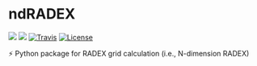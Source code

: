 # ndRADEX

[![](https://img.shields.io/pypi/v/ndradex.svg?label=PyPI)](https://pypi.org/pypi/ndradex/)
[![](https://img.shields.io/pypi/pyversions/ndradex.svg?label=Python)](https://pypi.org/pypi/ndradex/)
[![Travis](https://img.shields.io/travis/astropenguin/ndradex/master.svg?label=Travis%20CI)](https://travis-ci.org/astropenguin/ndradex)
[![License](https://img.shields.io/badge/license-MIT-blue.svg?label=License)](LICENSE)

:zap: Python package for RADEX grid calculation (i.e., N-dimension RADEX)
